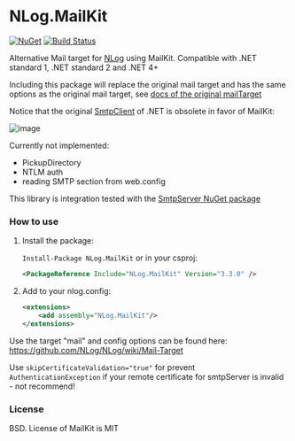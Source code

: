 # NLog.MailKit

[![NuGet](https://img.shields.io/nuget/v/NLog.MailKit.svg)](https://www.nuget.org/packages/NLog.MailKit)
[![Build Status](https://dev.azure.com/NLogLogging/NLog/_apis/build/status/NLog.MailKit?branchName=master)](https://dev.azure.com/NLogLogging/NLog/_build/latest?definitionId=25&branchName=master)


Alternative Mail target for [NLog](https://github.com/nlog/nlog) using MailKit. Compatible with .NET standard 1, .NET standard 2 and .NET 4+

Including this package will replace the original mail target and has the
same options as the original mail target, see [docs of the original mailTarget](https://github.com/NLog/NLog/wiki/Mail-Target)

Notice that the original [SmtpClient](https://docs.microsoft.com/en-us/dotnet/api/system.net.mail.smtpclient) of .NET is obsolete in favor of MailKit:

![image](https://user-images.githubusercontent.com/5808377/44685633-351b0600-aa4c-11e8-9eec-48dd9fadb963.png)



Currently not implemented:

- PickupDirectory
- NTLM auth
- reading SMTP section from web.config

This library is integration tested with the [SmtpServer NuGet package](https://www.nuget.org/packages/SmtpServer/)


### How to use

1) Install the package: 

    `Install-Package NLog.MailKit` or in your csproj:

    ```xml
    <PackageReference Include="NLog.MailKit" Version="3.3.0" />
    ```

2) Add to your nlog.config:

    ```xml
    <extensions>
        <add assembly="NLog.MailKit"/>
    </extensions>
    ```

Use the target "mail"
and config options can be found here: https://github.com/NLog/NLog/wiki/Mail-Target

Use `skipCertificateValidation="true"` for prevent `AuthenticationException` if your remote certificate for smtpServer is invalid - not recommend! 





### License
BSD. License of MailKit is MIT

